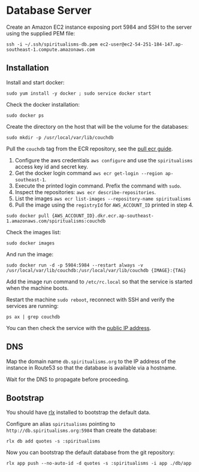 # Database Server

Create an Amazon EC2 instance exposing port 5984 and SSH to the server using the supplied PEM file:

```
ssh -i ~/.ssh/spiritualisms-db.pem ec2-user@ec2-54-251-184-147.ap-southeast-1.compute.amazonaws.com
```

## Installation

Install and start docker:

```
sudo yum install -y docker ; sudo service docker start
```

Check the docker installation:

```
sudo docker ps
```

Create the directory on the host that will be the volume for the databases:

```
sudo mkdir -p /usr/local/var/lib/couchdb
```

Pull the `couchdb` tag from the ECR repository, see the [pull ecr guide](http://docs.aws.amazon.com/AmazonECR/latest/userguide/docker-pull-ecr-image.html).

1. Configure the aws credentials `aws configure` and use the `spiritualisms` access key id and secret key.
2. Get the docker login command `aws ecr get-login --region ap-southeast-1`.
3. Execute the printed login command. Prefix the command with `sudo`.
4. Inspect the repositories: `aws ecr describe-repositories`.
5. List the images `aws ecr list-images --repository-name spiritualisms`
6. Pull the image using the `registryId` for `AWS_ACCOUNT_ID` printed in step 4.

```
sudo docker pull {AWS_ACCOUNT_ID}.dkr.ecr.ap-southeast-1.amazonaws.com/spiritualisms:couchdb
```

Check the images list:

```
sudo docker images
```

And run the image:

```
sudo docker run -d -p 5984:5984 --restart always -v /usr/local/var/lib/couchdb:/usr/local/var/lib/couchdb {IMAGE}:{TAG}
```

Add the image run command to `/etc/rc.local` so that the service is started when the machine boots.

Restart the machine `sudo reboot`, reconnect with SSH and verify the services are running:

```
ps ax | grep couchdb
```


You can then check the service with the [public IP address](http://54.251.184.147:5984/).

## DNS

Map the domain name `db.spiritualisms.org` to the IP address of the instance in Route53 so that the database is available via a hostname.

Wait for the DNS to propagate before proceeding.

## Bootstrap

You should have [rlx][] installed to bootstrap the default data.

Configure an alias `spiritualisms` pointing to `http://db.spiritualisms.org:5984` than create the database:

```
rlx db add quotes -s :spiritualisms
```

Now you can bootstrap the default database from the git repository:

```
rlx app push --no-auto-id -d quotes -s :spiritualisms -i app ./db/app
```

[rlx]: https://github.com/tmpfs/rlx
